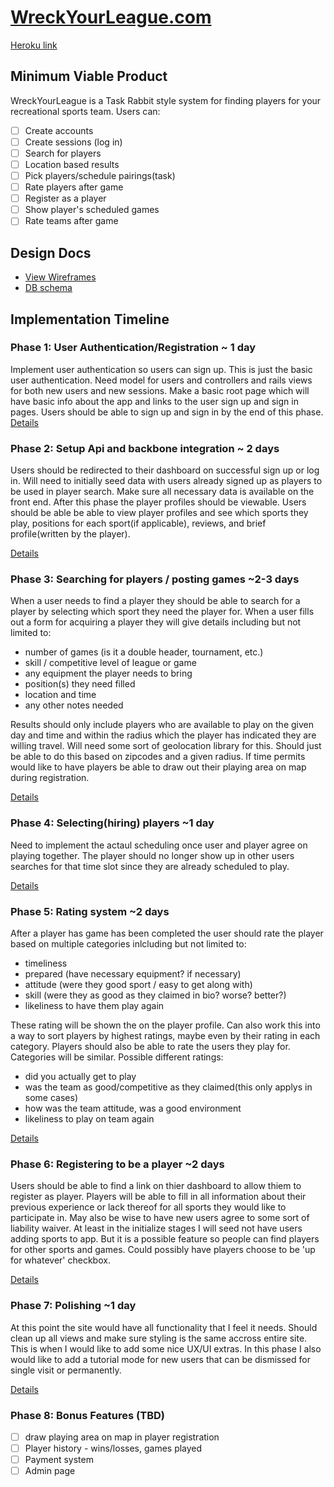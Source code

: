 # [WreckYourLeague.com][wreckyourleague]

[Heroku link][heroku]

[wreckyourleague]: http://www.wreckyourleague.com/
[heroku]: https://wreckyourleague.herokuapp.com/

## Minimum Viable Product
WreckYourLeague is a Task Rabbit style system for finding players for your 
recreational sports team. Users can:

<!-- This is a Markdown checklist. Use it to keep track of your progress! -->

- [ ] Create accounts
- [ ] Create sessions (log in)
- [ ] Search for players
- [ ] Location based results
- [ ] Pick players/schedule pairings(task)
- [ ] Rate players after game
- [ ] Register as a player
- [ ] Show player's scheduled games
- [ ] Rate teams after game

## Design Docs
* [View Wireframes][views]
* [DB schema][schema]

[views]: ./docs/views.md
[schema]: ./docs/schema.md

## Implementation Timeline

### Phase 1: User Authentication/Registration ~ 1 day
Implement user authentication so users can sign up. This is just the basic user
authentication. Need model for users and controllers and rails views for both
new users and new sessions. Make a basic root page which will have basic info 
about the app and links to the user sign up and sign in pages. Users should be
able to sign up and sign in by the end of this phase.
[Details][phase-one]

### Phase 2: Setup Api and backbone integration ~ 2 days
Users should be redirected to their dashboard on successful sign up or log in.
Will need to initially seed data with users already signed up as players to be 
used in player search. Make sure all necessary data is available on the front end.
After this phase the player profiles should be viewable. Users should be able
be able to view player profiles and see which sports they play, positions for
each sport(if applicable), reviews, and brief profile(written by the player).

[Details][phase-two]

### Phase 3: Searching for players / posting games ~2-3 days
When a user needs to find a player they should be able to search for a player by
selecting which sport they need the player for.  When a user fills
out a form for acquiring a player they will give details including but not limited
to:
  * number of games (is it a double header, tournament, etc.)
  * skill / competitive level of league or game
  * any equipment the player needs to bring
  * position(s) they need filled
  * location and time
  * any other notes needed

Results should only include players who are available to play on the given day
and time and within the radius which the player has indicated they are willing
travel. Will need some sort of geolocation library for this. Should just be able
to do this based on zipcodes and a given radius. If time permits would like to
have players be able to draw out their playing area on map during registration.

[Details][phase-three]

### Phase 4: Selecting(hiring) players ~1 day
Need to implement the actaul scheduling once user and player agree on playing
together. The player should no longer show up in other users searches for that
time slot since they are already scheduled to play.

[Details][phase-four]

### Phase 5: Rating system ~2 days
After a player has game has been completed the user should rate the player based
on multiple categories inlcluding but not limited to:
  * timeliness
  * prepared (have necessary equipment? if necessary)
  * attitude (were they good sport / easy to get along with)
  * skill (were they as good as they claimed in bio? worse? better?)
  * likeliness to have them play again

These rating will be shown the on the player profile. Can also work this into a
way to sort players by highest ratings, maybe even by their rating in each
category.
Players should also be able to rate the users they play for. Categories will be
similar. Possible different ratings:
  * did you actually get to play
  * was the team as good/competitive as they claimed(this only applys in some cases)
  * how was the team attitude, was a good environment
  * likeliness to play on team again

[Details][phase-five]

### Phase 6: Registering to be a player ~2 days
Users should be able to find a link on thier dashboard to allow thiem to register
as player. Players will be able to fill in all information about their previous
experience or lack thereof for all sports they would like to participate in. May
also be wise to have new users agree to some sort of liability waiver. At least
in the initialize stages I will seed not have users adding sports to app. But it
is a possible feature so people can find players for other sports and games. Could
possibly have players choose to be 'up for whatever' checkbox.

[Details][phase-six]

### Phase 7: Polishing ~1 day
At this point the site would have all functionality that I feel it needs. Should
clean up all views and make sure styling is the same accross entire site. This is
when I would like to add some nice UX/UI extras. In this phase I also would like
to add a tutorial mode for new users that can be dismissed for single visit or
permanently.

[Details][phase-six]

### Phase 8: Bonus Features (TBD)

- [ ] draw playing area on map in player registration
- [ ] Player history - wins/losses, games played
- [ ] Payment system
- [ ] Admin page

[phase-one]: ./docs/phases/phase1.md
[phase-two]: ./docs/phases/phase2.md
[phase-three]: ./docs/phases/phase3.md
[phase-four]: ./docs/phases/phase4.md
[phase-five]: ./docs/phases/phase5.md
[phase-six]: ./docs/phases/phase6.md
[phase-seven]: ./docs/phases/phase7.md

